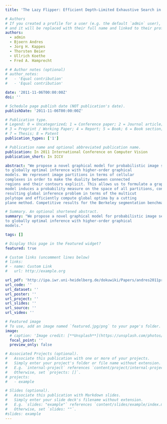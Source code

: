 ```yaml
---
title: 'The Lazy Flipper: Efficient Depth-Limited Exhaustive Search in Discrete Graphical Models'

# Authors
# If you created a profile for a user (e.g. the default `admin` user), write the username (folder name) here
# and it will be replaced with their full name and linked to their profile.
authors:
  - admin
  - Bjoern Andres
  - Jorg H. Kappes
  - Thorsten Beier
  - Ullrich Koethe
  - Fred A. Hamprecht

# # Author notes (optional)
# author_notes:
#   - 'Equal contribution'
#   - 'Equal contribution'

date: '2011-11-06T00:00:00Z'
doi: ''

# Schedule page publish date (NOT publication's date).
publishDate: '2011-11-06T00:00:00Z'

# Publication type.
# Legend: 0 = Uncategorized; 1 = Conference paper; 2 = Journal article;
# 3 = Preprint / Working Paper; 4 = Report; 5 = Book; 6 = Book section;
# 7 = Thesis; 8 = Patent
publication_types: ['1']

# Publication name and optional abbreviated publication name.
publication: In 2011 International Conference on Computer Vision
publication_short: In ICCV

abstract: "We propose a novel graphical model for probabilistic image segmentation that contributes both to aspects of perceptual grouping in connection with image segmentation, and
to globally optimal inference with higher-order graphical
models. We represent image partitions in terms of cellular
complexes in order to make the duality between connected
regions and their contours explicit. This allows us to formulate a graphical model with higher-order factors that represent the requirement that all contours must be closed. The
model induces a probability measure on the space of all partitions, concentrated on perceptually meaningful segmentations. We give a complete polyhedral characterization of the
resulting global inference problem in terms of the multicut
polytope and efficiently compute global optima by a cutting
plane method. Competitive results for the Berkeley segmentation benchmark confirm the consistency of our approach."

# Summary. An optional shortened abstract.
summary: "We propose a novel graphical model for probabilistic image segmentation that contributes both to aspects of perceptual grouping in connection with image segmentation, and
to globally optimal inference with higher-order graphical
models."

tags: []

# Display this page in the Featured widget?
featured: true

# Custom links (uncomment lines below)
# links:
# - name: Custom Link
#   url: http://example.org

url_pdf: 'http://ipa.iwr.uni-heidelberg.de/dokuwiki/Papers/andres2011probabilistic.pdf'
url_code: ''
url_dataset: ''
url_poster: ''
url_project: ''
url_slides: ''
url_source: ''
url_video: ''

# Featured image
# To use, add an image named `featured.jpg/png` to your page's folder.
image:
  # caption: 'Image credit: [**Unsplash**](https://unsplash.com/photos/pLCdAaMFLTE)'
  focal_point: ''
  preview_only: false

# Associated Projects (optional).
#   Associate this publication with one or more of your projects.
#   Simply enter your project's folder or file name without extension.
#   E.g. `internal-project` references `content/project/internal-project/index.md`.
#   Otherwise, set `projects: []`.
# projects:
#   - example

# Slides (optional).
#   Associate this publication with Markdown slides.
#   Simply enter your slide deck's filename without extension.
#   E.g. `slides: "example"` references `content/slides/example/index.md`.
#   Otherwise, set `slides: ""`.
#slides: example
---
```


<!-- {{% callout note %}}
Click the _Cite_ button above to demo the feature to enable visitors to import publication metadata into their reference management software.
{{% /callout %}}

{{% callout note %}}
Create your slides in Markdown - click the _Slides_ button to check out the example.
{{% /callout %}}

Supplementary notes can be added here, including [code, math, and images](https://wowchemy.com/docs/writing-markdown-latex/).
 -->
